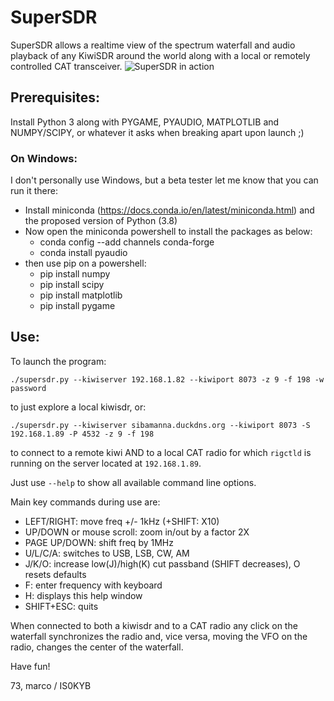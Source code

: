 # SuperSDR

SuperSDR allows a realtime view of the spectrum waterfall and audio playback of any KiwiSDR around the world along with a local or remotely controlled CAT transceiver.
![SuperSDR in action](https://github.com/mcogoni/supersdr/blob/main/supersdr_screenshot.png)

## Prerequisites:
Install Python 3 along with PYGAME, PYAUDIO, MATPLOTLIB and NUMPY/SCIPY, or whatever it asks when breaking apart upon launch ;)
### On Windows:
I don't personally use Windows, but a beta tester let me know that you can run it there:
- Install miniconda (https://docs.conda.io/en/latest/miniconda.html) and the proposed version of Python (3.8)
- Now open the miniconda powershell to install the packages as below:
  * conda config --add channels conda-forge 
  * conda install pyaudio
- then use pip on a powershell:
  * pip install numpy
  * pip install scipy
  * pip install matplotlib
  * pip install pygame


## Use:
To launch the program:
```
./supersdr.py --kiwiserver 192.168.1.82 --kiwiport 8073 -z 9 -f 198 -w password
```
to just explore a local kiwisdr, or:

```
./supersdr.py --kiwiserver sibamanna.duckdns.org --kiwiport 8073 -S 192.168.1.89 -P 4532 -z 9 -f 198
```
to connect to a remote kiwi AND to a local CAT radio for which ```rigctld``` is running on the server located at ```192.168.1.89```.

Just use ```--help``` to show all available command line options.

Main key commands during use are:

- LEFT/RIGHT: move freq +/- 1kHz (+SHIFT: X10)
- UP/DOWN or mouse scroll: zoom in/out by a factor 2X
- PAGE UP/DOWN: shift freq by 1MHz
- U/L/C/A: switches to USB, LSB, CW, AM
- J/K/O: increase low(J)/high(K) cut passband (SHIFT decreases), O resets defaults
- F: enter frequency with keyboard
- H: displays this help window
- SHIFT+ESC: quits

When connected to both a kiwisdr and to a CAT radio any click on the waterfall synchronizes the radio and, vice versa, moving the VFO on the radio, changes the center of the waterfall.

Have fun!

73,
marco / IS0KYB
